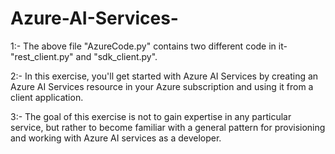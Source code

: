 # Azure-AI-Services-
1:- The above file "AzureCode.py" contains two different code in it- "rest_client.py" and "sdk_client.py".

2:- In this exercise, you'll get started with Azure AI Services by creating an Azure AI Services resource in your Azure subscription and using it from a client application. 

3:- The goal of this exercise is not to gain expertise in any particular service, but rather to become familiar with a general pattern for provisioning and working with Azure AI services as a developer.

